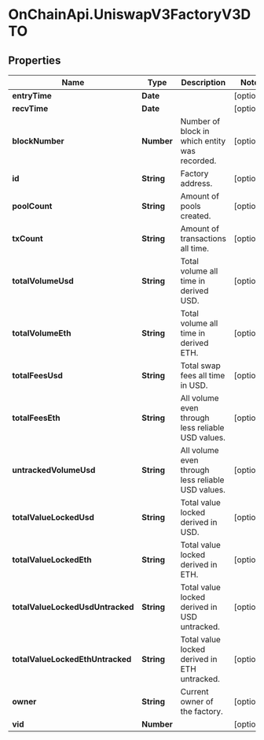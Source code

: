 # OnChainApi.UniswapV3FactoryV3DTO

## Properties

Name | Type | Description | Notes
------------ | ------------- | ------------- | -------------
**entryTime** | **Date** |  | [optional] 
**recvTime** | **Date** |  | [optional] 
**blockNumber** | **Number** | Number of block in which entity was recorded. | [optional] 
**id** | **String** | Factory address. | [optional] 
**poolCount** | **String** | Amount of pools created. | [optional] 
**txCount** | **String** | Amount of transactions all time. | [optional] 
**totalVolumeUsd** | **String** | Total volume all time in derived USD. | [optional] 
**totalVolumeEth** | **String** | Total volume all time in derived ETH. | [optional] 
**totalFeesUsd** | **String** | Total swap fees all time in USD. | [optional] 
**totalFeesEth** | **String** | All volume even through less reliable USD values. | [optional] 
**untrackedVolumeUsd** | **String** | All volume even through less reliable USD values. | [optional] 
**totalValueLockedUsd** | **String** | Total value locked derived in USD. | [optional] 
**totalValueLockedEth** | **String** | Total value locked derived in ETH. | [optional] 
**totalValueLockedUsdUntracked** | **String** | Total value locked derived in USD untracked. | [optional] 
**totalValueLockedEthUntracked** | **String** | Total value locked derived in ETH untracked. | [optional] 
**owner** | **String** | Current owner of the factory. | [optional] 
**vid** | **Number** |  | [optional] 


